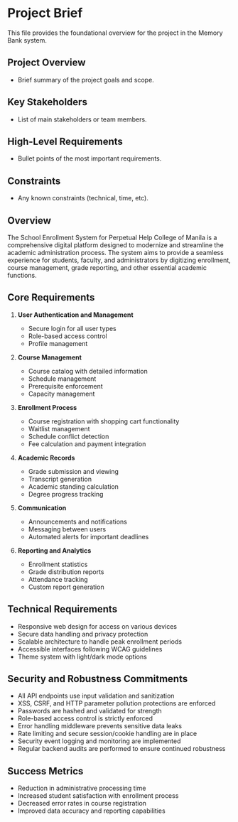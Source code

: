 # Project Brief

This file provides the foundational overview for the project in the Memory Bank system.

## Project Overview

- Brief summary of the project goals and scope.

## Key Stakeholders

- List of main stakeholders or team members.

## High-Level Requirements

- Bullet points of the most important requirements.

## Constraints

- Any known constraints (technical, time, etc).

## Overview

The School Enrollment System for Perpetual Help College of Manila is a comprehensive digital platform designed to modernize and streamline the academic administration process. The system aims to provide a seamless experience for students, faculty, and administrators by digitizing enrollment, course management, grade reporting, and other essential academic functions.

## Core Requirements

1. **User Authentication and Management**

   - Secure login for all user types
   - Role-based access control
   - Profile management

2. **Course Management**

   - Course catalog with detailed information
   - Schedule management
   - Prerequisite enforcement
   - Capacity management

3. **Enrollment Process**

   - Course registration with shopping cart functionality
   - Waitlist management
   - Schedule conflict detection
   - Fee calculation and payment integration

4. **Academic Records**

   - Grade submission and viewing
   - Transcript generation
   - Academic standing calculation
   - Degree progress tracking

5. **Communication**

   - Announcements and notifications
   - Messaging between users
   - Automated alerts for important deadlines

6. **Reporting and Analytics**
   - Enrollment statistics
   - Grade distribution reports
   - Attendance tracking
   - Custom report generation

## Technical Requirements

- Responsive web design for access on various devices
- Secure data handling and privacy protection
- Scalable architecture to handle peak enrollment periods
- Accessible interfaces following WCAG guidelines
- Theme system with light/dark mode options

## Security and Robustness Commitments

- All API endpoints use input validation and sanitization
- XSS, CSRF, and HTTP parameter pollution protections are enforced
- Passwords are hashed and validated for strength
- Role-based access control is strictly enforced
- Error handling middleware prevents sensitive data leaks
- Rate limiting and secure session/cookie handling are in place
- Security event logging and monitoring are implemented
- Regular backend audits are performed to ensure continued robustness

## Success Metrics

- Reduction in administrative processing time
- Increased student satisfaction with enrollment process
- Decreased error rates in course registration
- Improved data accuracy and reporting capabilities
